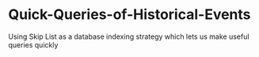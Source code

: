 # Quick-Queries-of-Historical-Events
Using Skip List as a database indexing strategy which lets us make useful queries quickly
